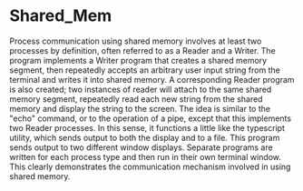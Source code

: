 # Shared_Mem
Process communication using shared memory involves at least two processes by definition, often referred to as a Reader and a Writer.  The program implements a Writer program that creates a shared memory segment, then repeatedly accepts an arbitrary user input string from the terminal and writes it into shared memory.  A corresponding Reader program is also created; two instances of reader will attach to the same shared memory segment, repeatedly read each new string from the shared memory and display the string to the screen.  The idea is similar to the "echo" command, or to the operation of a pipe, except that this implements two Reader processes.  In this sense, it functions a little like the typescript utility, which sends output to both the display and to a file.  This program sends output to two different window displays.  Separate programs are written for each process type and then run in their own terminal window.  This clearly demonstrates the communication mechanism involved in using shared memory.

